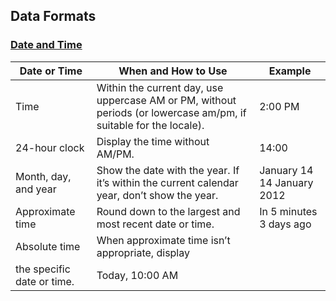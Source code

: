 ## Data Formats

### [Date and Time](https://material.io/design/communication/data-formats.html#date-and-time)

| Date or Time | When and How to Use | Example |
| -------- | -------- | -------- |
| Time | Within the current day, use uppercase AM or PM, without periods (or lowercase am/pm, if suitable for the locale). | 2:00 PM |
| 24-hour clock | Display the time without AM/PM. | 14:00 |
| Month, day, and year | Show the date with the year. If it’s within the current calendar year, don’t show the year. | January 14  14 January 2012 |
| Approximate time | Round down to the largest and most recent date or time. | In 5 minutes 3 days ago |
| Absolute time | When approximate time isn’t appropriate, display
the specific date or time. | Today, 10:00 AM |
